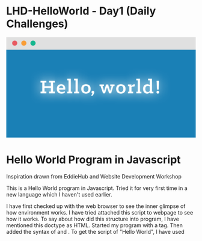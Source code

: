 # **LHD-HelloWorld - Day1 (Daily Challenges)**

![HelloWorld](<https://github.com/prathimacode-hub/MLH-LocalHackDay_Share/blob/main/HelloWorld_JavaScript/HelloWorld.png>)

# Hello World Program in Javascript

Inspiration drawn from EddieHub and Website Development Workshop

This is a Hello World program in Javascript. Tried it for very first time in a new language which I haven't used earlier.

I have first checked up with the web browser to see the inner glimpse of how environment works. I have tried attached this script to webpage to see how it works. To say about how did this structure into program, I have mentioned this doctype as HTML. Started my program with a <html> tag. Then added the syntax of <head> and <body>. To get the script of "Hello World", I have used <script> tag and inserted the statement into alert. I now winded up with <html> tag.

I was initially skeptical of about trying this in new language and my recent slight interest towards web development made me take this step. 

Glad I could pull this off and take this as a challenge. It's a small achievement but definitely something I feel proud of to try my hands on it.

I learnt the basic structure of how websites are developed and how they are declared using syntax.

This is just a start. Hope I can expand my horizons further to do some useful projects on Javascript.

